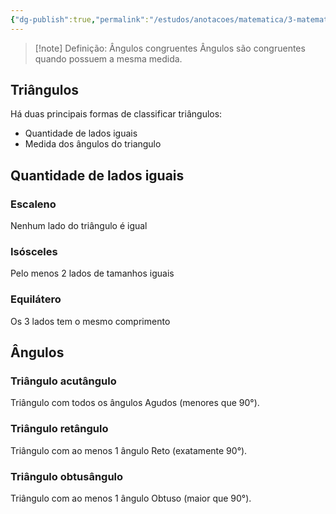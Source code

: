 ```yaml
---
{"dg-publish":true,"permalink":"/estudos/anotacoes/matematica/3-matematica-medio/2-triangulos/","updated":"2025-03-08T18:09:44.414-03:00"}
---
```


> [!note] Definição: Ângulos congruentes
> Ângulos são congruentes quando possuem a mesma medida.
## Triângulos

Há duas principais formas de classificar triângulos:
- Quantidade de lados iguais
- Medida dos ângulos do triangulo

## Quantidade de lados iguais

### Escaleno

Nenhum lado do triângulo é igual

### Isósceles

Pelo menos 2 lados de tamanhos iguais

### Equilátero

Os 3 lados tem o mesmo comprimento

## Ângulos

### Triângulo acutângulo

Triângulo com todos os ângulos Agudos (menores que 90°).

### Triângulo retângulo

Triângulo com ao menos 1 ângulo Reto (exatamente 90°).

### Triângulo obtusângulo

Triângulo com ao menos 1 ângulo Obtuso (maior que 90°).
